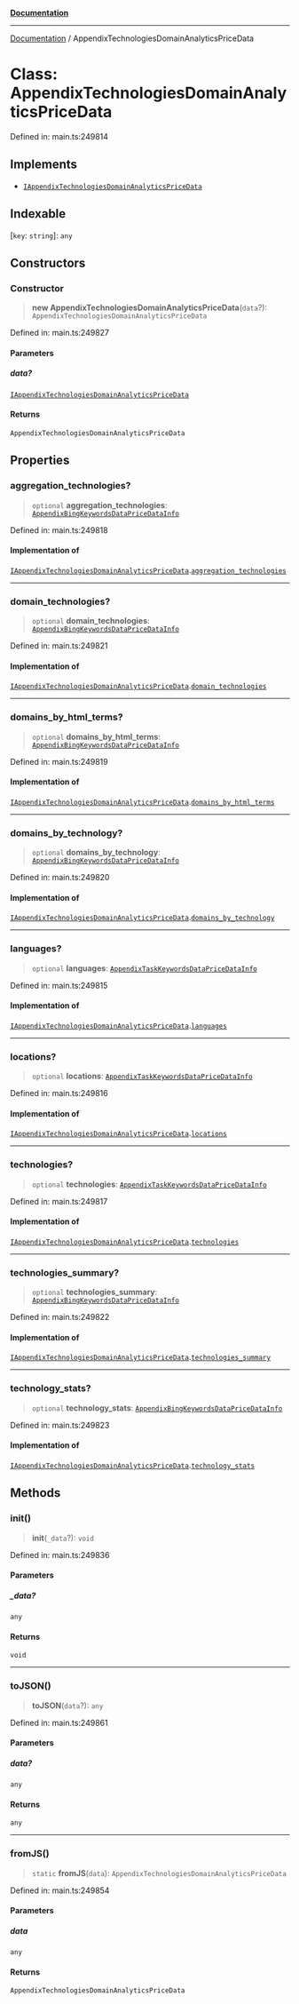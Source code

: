 [**Documentation**](../README.md)

***

[Documentation](../README.md) / AppendixTechnologiesDomainAnalyticsPriceData

# Class: AppendixTechnologiesDomainAnalyticsPriceData

Defined in: main.ts:249814

## Implements

- [`IAppendixTechnologiesDomainAnalyticsPriceData`](../interfaces/IAppendixTechnologiesDomainAnalyticsPriceData.md)

## Indexable

\[`key`: `string`\]: `any`

## Constructors

### Constructor

> **new AppendixTechnologiesDomainAnalyticsPriceData**(`data`?): `AppendixTechnologiesDomainAnalyticsPriceData`

Defined in: main.ts:249827

#### Parameters

##### data?

[`IAppendixTechnologiesDomainAnalyticsPriceData`](../interfaces/IAppendixTechnologiesDomainAnalyticsPriceData.md)

#### Returns

`AppendixTechnologiesDomainAnalyticsPriceData`

## Properties

### aggregation\_technologies?

> `optional` **aggregation\_technologies**: [`AppendixBingKeywordsDataPriceDataInfo`](AppendixBingKeywordsDataPriceDataInfo.md)

Defined in: main.ts:249818

#### Implementation of

[`IAppendixTechnologiesDomainAnalyticsPriceData`](../interfaces/IAppendixTechnologiesDomainAnalyticsPriceData.md).[`aggregation_technologies`](../interfaces/IAppendixTechnologiesDomainAnalyticsPriceData.md#aggregation_technologies)

***

### domain\_technologies?

> `optional` **domain\_technologies**: [`AppendixBingKeywordsDataPriceDataInfo`](AppendixBingKeywordsDataPriceDataInfo.md)

Defined in: main.ts:249821

#### Implementation of

[`IAppendixTechnologiesDomainAnalyticsPriceData`](../interfaces/IAppendixTechnologiesDomainAnalyticsPriceData.md).[`domain_technologies`](../interfaces/IAppendixTechnologiesDomainAnalyticsPriceData.md#domain_technologies)

***

### domains\_by\_html\_terms?

> `optional` **domains\_by\_html\_terms**: [`AppendixBingKeywordsDataPriceDataInfo`](AppendixBingKeywordsDataPriceDataInfo.md)

Defined in: main.ts:249819

#### Implementation of

[`IAppendixTechnologiesDomainAnalyticsPriceData`](../interfaces/IAppendixTechnologiesDomainAnalyticsPriceData.md).[`domains_by_html_terms`](../interfaces/IAppendixTechnologiesDomainAnalyticsPriceData.md#domains_by_html_terms)

***

### domains\_by\_technology?

> `optional` **domains\_by\_technology**: [`AppendixBingKeywordsDataPriceDataInfo`](AppendixBingKeywordsDataPriceDataInfo.md)

Defined in: main.ts:249820

#### Implementation of

[`IAppendixTechnologiesDomainAnalyticsPriceData`](../interfaces/IAppendixTechnologiesDomainAnalyticsPriceData.md).[`domains_by_technology`](../interfaces/IAppendixTechnologiesDomainAnalyticsPriceData.md#domains_by_technology)

***

### languages?

> `optional` **languages**: [`AppendixTaskKeywordsDataPriceDataInfo`](AppendixTaskKeywordsDataPriceDataInfo.md)

Defined in: main.ts:249815

#### Implementation of

[`IAppendixTechnologiesDomainAnalyticsPriceData`](../interfaces/IAppendixTechnologiesDomainAnalyticsPriceData.md).[`languages`](../interfaces/IAppendixTechnologiesDomainAnalyticsPriceData.md#languages)

***

### locations?

> `optional` **locations**: [`AppendixTaskKeywordsDataPriceDataInfo`](AppendixTaskKeywordsDataPriceDataInfo.md)

Defined in: main.ts:249816

#### Implementation of

[`IAppendixTechnologiesDomainAnalyticsPriceData`](../interfaces/IAppendixTechnologiesDomainAnalyticsPriceData.md).[`locations`](../interfaces/IAppendixTechnologiesDomainAnalyticsPriceData.md#locations)

***

### technologies?

> `optional` **technologies**: [`AppendixTaskKeywordsDataPriceDataInfo`](AppendixTaskKeywordsDataPriceDataInfo.md)

Defined in: main.ts:249817

#### Implementation of

[`IAppendixTechnologiesDomainAnalyticsPriceData`](../interfaces/IAppendixTechnologiesDomainAnalyticsPriceData.md).[`technologies`](../interfaces/IAppendixTechnologiesDomainAnalyticsPriceData.md#technologies)

***

### technologies\_summary?

> `optional` **technologies\_summary**: [`AppendixBingKeywordsDataPriceDataInfo`](AppendixBingKeywordsDataPriceDataInfo.md)

Defined in: main.ts:249822

#### Implementation of

[`IAppendixTechnologiesDomainAnalyticsPriceData`](../interfaces/IAppendixTechnologiesDomainAnalyticsPriceData.md).[`technologies_summary`](../interfaces/IAppendixTechnologiesDomainAnalyticsPriceData.md#technologies_summary)

***

### technology\_stats?

> `optional` **technology\_stats**: [`AppendixBingKeywordsDataPriceDataInfo`](AppendixBingKeywordsDataPriceDataInfo.md)

Defined in: main.ts:249823

#### Implementation of

[`IAppendixTechnologiesDomainAnalyticsPriceData`](../interfaces/IAppendixTechnologiesDomainAnalyticsPriceData.md).[`technology_stats`](../interfaces/IAppendixTechnologiesDomainAnalyticsPriceData.md#technology_stats)

## Methods

### init()

> **init**(`_data`?): `void`

Defined in: main.ts:249836

#### Parameters

##### \_data?

`any`

#### Returns

`void`

***

### toJSON()

> **toJSON**(`data`?): `any`

Defined in: main.ts:249861

#### Parameters

##### data?

`any`

#### Returns

`any`

***

### fromJS()

> `static` **fromJS**(`data`): `AppendixTechnologiesDomainAnalyticsPriceData`

Defined in: main.ts:249854

#### Parameters

##### data

`any`

#### Returns

`AppendixTechnologiesDomainAnalyticsPriceData`
